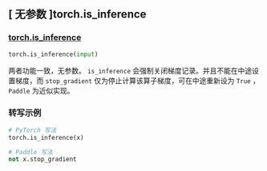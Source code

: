 ## [ 无参数 ]torch.is_inference

### [torch.is_inference]()

```python
torch.is_inference(input)
```

两者功能一致，无参数。 `is_inference` 会强制关闭梯度记录。并且不能在中途设置梯度，而 `stop_gradient` 仅为停止计算该算子梯度，可在中途重新设为 `True` ，`Paddle` 为近似实现。

### 转写示例

```python
# PyTorch 写法
torch.is_inference(x)

# Paddle 写法
not x.stop_gradient
```
